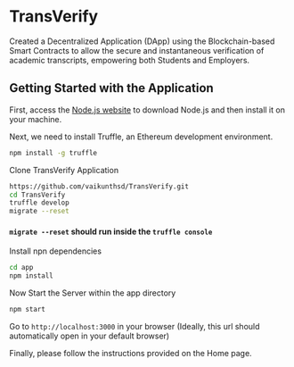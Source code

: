 # TransVerify
Created a Decentralized Application (DApp) using the Blockchain-based Smart Contracts to allow the secure and instantaneous verification of academic transcripts, empowering both Students and Employers.

## Getting Started with the Application

First, access the [Node.js website](https://nodejs.org/) to download Node.js and then install it on your machine.

Next, we need to install Truffle, an Ethereum development environment.

```sh
npm install -g truffle

```
Clone TransVerify Application 

```sh
https://github.com/vaikunthsd/TransVerify.git
cd TransVerify
truffle develop
migrate --reset
```
#### `migrate --reset` should run inside the `truffle console`

Install npn dependencies

```sh
cd app 
npm install
```

Now Start the Server within the app directory

```sh
npm start
```

Go to `http://localhost:3000` in your browser (Ideally, this url should automatically open in your default browser)

Finally, please follow the instructions provided on the Home page.

